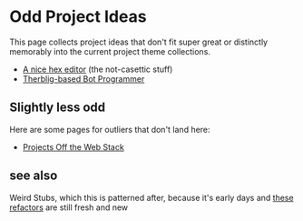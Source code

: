 # Odd Project Ideas

This page collects project ideas that don't fit super great or distinctly memorably into the current project theme collections.

- [A nice hex editor](68bb497c-899f-45a5-8053-20d12a8b470b.md) (the not-casettic stuff)
- [Therblig-based Bot Programmer](cc8a2a69-9df0-4e38-ac66-cb40a9f55531.md)

## Slightly less odd

Here are some pages for outliers that don't land here:

- [Projects Off the Web Stack](4b0818d9-18a3-4c2d-8845-e5092fe91d52.md)

## see also

Weird Stubs, which this is patterned after, because it's early days and [these refactors](9d2999b6-8d6d-417b-9a60-36df93a05192.md) are still fresh and new

